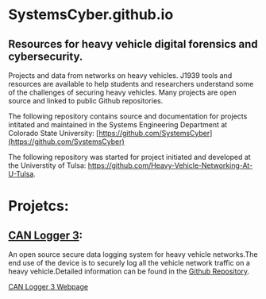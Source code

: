 # SystemsCyber.github.io

## Resources for heavy vehicle digital forensics and cybersecurity.

Projects and data from networks on heavy vehicles. J1939 tools and resources are available to help students and researchers understand some of the challenges of securing heavy vehicles. Many projects are open source and linked to public Github repositories.

The following repository contains source and documentation for projects intitated and maintained in the Systems Engineering Department at Colorado State University: [https://github.com/SystemsCyber](https://github.com/SystemsCyber)

The following repository was started for project initiated and developed at the Universtity of Tulsa: https://github.com/Heavy-Vehicle-Networking-At-U-Tulsa.

# Projetcs:

## [CAN Logger 3](https://github.com/SystemsCyber/CAN-Logger-3):

An open source secure data logging system for heavy vehicle networks.The end use of the device is to securely log all the vehicle network traffic on a heavy vehicle.Detailed information can be found in the [Github Repository](https://github.com/SystemsCyber/CAN-Logger-3).

[CAN Logger 3 Webpage](https://systemscyber.github.io/CAN-Logger-3)
